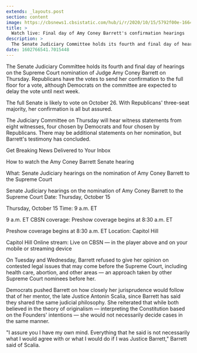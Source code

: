 ```yaml
--- 
extends: _layouts.post 
section: content 
image: https://cbsnews1.cbsistatic.com/hub/i/r/2020/10/15/5792f00e-1664-4778-b90f-8485e1bee176/thumbnail/1200x630/523c14b017a7cb581c99d52eda043935/ap-20288697117026.jpg 
title: > 
  Watch live: Final day of Amy Coney Barrett's confirmation hearings 
description: > 
  The Senate Judiciary Committee holds its fourth and final day of hearings on the Supreme Court nomination of Judge Amy Coney Barrett on Thursday.Republicans have the votes to send her confirmation to the full floor for a vote, although Democrats on the committee are expected to delay the vote until next week.The Judiciary Committee on Thursday will hear witness statements from eight witnesses, four chosen by Democrats and four chosen by Republicans.Get Breaking News Delivered to Your InboxHow to watch the Amy Coney Barrett Senate hearingWhat: Senate Judiciary hearings on the nomination of Amy Coney Barrett to the Supreme CourtSenate Judiciary hearings on the nomination of Amy Coney Barrett to the Supreme Court Date: Thursday, October 15Thursday, October 15 Time: 9 a.m.Everything that he said is not necessarily what I would agree with or what I would do if I was Justice Barrett," Barrett said of Scalia. 
date: 1602766541.7015448 
--- 
```

The Senate Judiciary Committee holds its fourth and final day of hearings on the Supreme Court nomination of Judge Amy Coney Barrett on Thursday. Republicans have the votes to send her confirmation to the full floor for a vote, although Democrats on the committee are expected to delay the vote until next week.

The full Senate is likely to vote on October 26. With Republicans' three-seat majority, her confirmation is all but assured.

The Judiciary Committee on Thursday will hear witness statements from eight witnesses, four chosen by Democrats and four chosen by Republicans. There may be additional statements on her nomination, but Barrett's testimony has concluded.

Get Breaking News Delivered to Your Inbox

How to watch the Amy Coney Barrett Senate hearing

What: Senate Judiciary hearings on the nomination of Amy Coney Barrett to the Supreme Court

Senate Judiciary hearings on the nomination of Amy Coney Barrett to the Supreme Court Date: Thursday, October 15

Thursday, October 15 Time: 9 a.m. ET

9 a.m. ET CBSN coverage: Preshow coverage begins at 8:30 a.m. ET

Preshow coverage begins at 8:30 a.m. ET Location: Capitol Hill

Capitol Hill Online stream: Live on CBSN — in the player above and on your mobile or streaming device

On Tuesday and Wednesday, Barrett refused to give her opinion on contested legal issues that may come before the Supreme Court, including health care, abortion, and other areas — an approach taken by other Supreme Court nominees before her.

Democrats pushed Barrett on how closely her jurisprudence would follow that of her mentor, the late Justice Antonin Scalia, since Barrett has said they shared the same judicial philosophy. She reiterated that while both believed in the theory of originalism — interpreting the Constitution based on the Founders' intentions — she would not necessarily decide cases in the same manner.

"I assure you I have my own mind. Everything that he said is not necessarily what I would agree with or what I would do if I was Justice Barrett," Barrett said of Scalia.